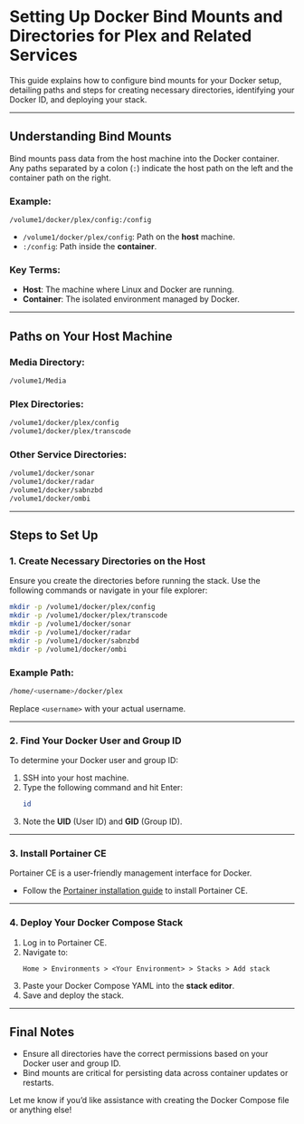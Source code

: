 # Setting Up Docker Bind Mounts and Directories for Plex and Related Services

This guide explains how to configure bind mounts for your Docker setup, detailing paths and steps for creating necessary directories, identifying your Docker ID, and deploying your stack.

---

## **Understanding Bind Mounts**

Bind mounts pass data from the host machine into the Docker container. Any paths separated by a colon (`:`) indicate the host path on the left and the container path on the right.

### Example:

```text
/volume1/docker/plex/config:/config
```

- `/volume1/docker/plex/config`: Path on the **host** machine.
- `:/config`: Path inside the **container**.

### **Key Terms**:
- **Host**: The machine where Linux and Docker are running.
- **Container**: The isolated environment managed by Docker.

---

## **Paths on Your Host Machine**

### Media Directory:
```bash
/volume1/Media
```

### Plex Directories:
```bash
/volume1/docker/plex/config
/volume1/docker/plex/transcode
```

### Other Service Directories:
```bash
/volume1/docker/sonar
/volume1/docker/radar
/volume1/docker/sabnzbd
/volume1/docker/ombi
```

---

## **Steps to Set Up**

### 1. Create Necessary Directories on the Host
Ensure you create the directories before running the stack. Use the following commands or navigate in your file explorer:

```bash
mkdir -p /volume1/docker/plex/config
mkdir -p /volume1/docker/plex/transcode
mkdir -p /volume1/docker/sonar
mkdir -p /volume1/docker/radar
mkdir -p /volume1/docker/sabnzbd
mkdir -p /volume1/docker/ombi
```

### Example Path:
```bash
/home/<username>/docker/plex
```

Replace `<username>` with your actual username.

---

### 2. Find Your Docker User and Group ID
To determine your Docker user and group ID:
1. SSH into your host machine.
2. Type the following command and hit Enter:
   ```bash
   id
   ```
3. Note the **UID** (User ID) and **GID** (Group ID).

---

### 3. Install Portainer CE
Portainer CE is a user-friendly management interface for Docker.

- Follow the [Portainer installation guide](https://docs.portainer.io/start/install-ce/server/docker/linux) to install Portainer CE.

---

### 4. Deploy Your Docker Compose Stack
1. Log in to Portainer CE.
2. Navigate to:
   ```text
   Home > Environments > <Your Environment> > Stacks > Add stack
   ```
3. Paste your Docker Compose YAML into the **stack editor**.
4. Save and deploy the stack.

---

## **Final Notes**

- Ensure all directories have the correct permissions based on your Docker user and group ID.
- Bind mounts are critical for persisting data across container updates or restarts.

Let me know if you’d like assistance with creating the Docker Compose file or anything else!